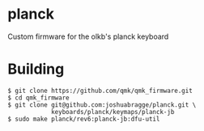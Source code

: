 # planck
Custom firmware for the olkb's planck keyboard


# Building

```
$ git clone https://github.com/qmk/qmk_firmware.git
$ cd qmk_firmware
$ git clone git@github.com:joshuabragge/planck.git \
            keyboards/planck/keymaps/planck-jb
$ sudo make planck/rev6:planck-jb:dfu-util
